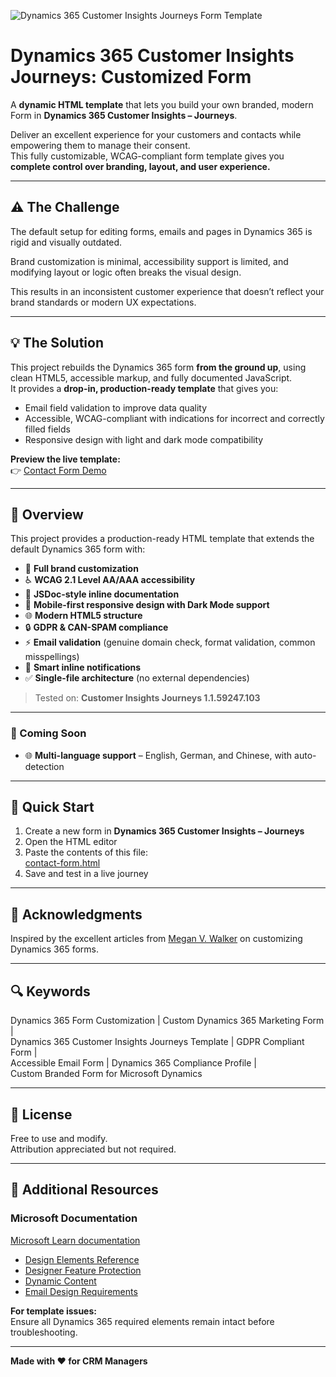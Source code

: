 ![Dynamics 365 Customer Insights Journeys Form Template](https://repository-images.githubusercontent.com/1078737337/458a5796-de1b-4306-b985-40e5db41c48d)

# Dynamics 365 Customer Insights Journeys: Customized Form

A **dynamic HTML template** that lets you build your own branded, modern Form in **Dynamics 365 Customer Insights – Journeys**.

Deliver an excellent experience for your customers and contacts while empowering them to manage their consent.  
This fully customizable, WCAG-compliant form template gives you **complete control over branding, layout, and user experience.**

---

## ⚠️ The Challenge

The default setup for editing forms, emails and pages in Dynamics 365 is rigid and visually outdated. 

Brand customization is minimal, accessibility support is limited, and modifying layout or logic often breaks the visual design. 

This results in an inconsistent customer experience that doesn’t reflect your brand standards or modern UX expectations.

---

## 💡 The Solution

This project rebuilds the Dynamics 365 form **from the ground up**, using clean HTML5, accessible markup, and fully documented JavaScript.  
It provides a **drop-in, production-ready template** that gives you:

- Email field validation to improve data quality
- Accessible, WCAG-compliant with indications for incorrect and correctly filled fields
- Responsive design with light and dark mode compatibility 

**Preview the live template:**  
👉 [Contact Form Demo](https://mylokaye.info/Dynamic-Templates/templates/contact-form.html)

---

## 📖 Overview

This project provides a production-ready HTML template that extends the default Dynamics 365 form with:

- 🎨 **Full brand customization**
- ♿ **WCAG 2.1 Level AA/AAA accessibility**
- 📝 **JSDoc-style inline documentation**
- 📱 **Mobile-first responsive design with Dark Mode support**
- 🌐 **Modern HTML5 structure**
- 🔒 **GDPR & CAN-SPAM compliance**
- ⚡ **Email validation** (genuine domain check, format validation, common misspellings)
- 💬 **Smart inline notifications**
- ✅ **Single-file architecture** (no external dependencies)

> Tested on: **Customer Insights Journeys 1.1.59247.103**

---

### 🧭 Coming Soon

- 🌐 **Multi-language support** – English, German, and Chinese, with auto-detection

---

## 🚀 Quick Start

1. Create a new form in **Dynamics 365 Customer Insights – Journeys**  
2. Open the HTML editor  
3. Paste the contents of this file:  
   [contact-form.html](https://github.com/mylokaye/Dynamic-Templates/blob/ca7172bff2b14a1578c59f51b6df1cb71ec2a9e6/templates/contact-form.html)  
4. Save and test in a live journey

---

## 🙏 Acknowledgments

Inspired by the excellent articles from [Megan V. Walker](https://meganvwalker.com) on customizing Dynamics 365 forms.

---

## 🔍 Keywords

Dynamics 365 Form Customization | Custom Dynamics 365 Marketing Form |  
Dynamics 365 Customer Insights Journeys Template | GDPR Compliant Form |  
Accessible Email Form | Dynamics 365 Compliance Profile |  
Custom Branded Form for Microsoft Dynamics

---

## 📄 License

Free to use and modify.  
Attribution appreciated but not required.

---

## 💬 Additional Resources

### Microsoft Documentation
[Microsoft Learn documentation](https://learn.microsoft.com/en-us/dynamics365/customer-insights/)
- [Design Elements Reference](https://learn.microsoft.com/dynamics365/customer-insights/journeys/content-blocks)
- [Designer Feature Protection](https://learn.microsoft.com/dynamics365/customer-insights/journeys/designer-feature-protection)
- [Dynamic Content](https://learn.microsoft.com/dynamics365/customer-insights/journeys/dynamic-email-content)
- [Email Design Requirements](https://learn.microsoft.com/dynamics365/customer-insights/journeys/email-design)


**For template issues:**  
Ensure all Dynamics 365 required elements remain intact before troubleshooting.

---

**Made with ❤️ for CRM Managers**
